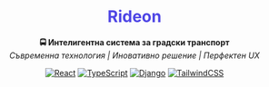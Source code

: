 <h1 align="center">
  <span style="color: #4f46e5">Rideon</span>
</h1>

<p align="center">
  <strong>🚍 Интелигентна система за градски транспорт</strong><br>
  <em>Съвременна технология | Иновативно решение | Перфектен UX</em>
</p>

<div align="center">
  
[![React](https://img.shields.io/badge/React-20232A?style=for-the-badge&logo=react&logoColor=61DAFB)](https://reactjs.org/)
[![TypeScript](https://img.shields.io/badge/TypeScript-007ACC?style=for-the-badge&logo=typescript&logoColor=white)](https://www.typescriptlang.org/)
[![Django](https://img.shields.io/badge/Django-092E20?style=for-the-badge&logo=django&logoColor=white)](https://www.djangoproject.com/)
[![TailwindCSS](https://img.shields.io/badge/Tailwind_CSS-38B2AC?style=for-the-badge&logo=tailwind-css&logoColor=white)](https://tailwindcss.com/)

</div>
